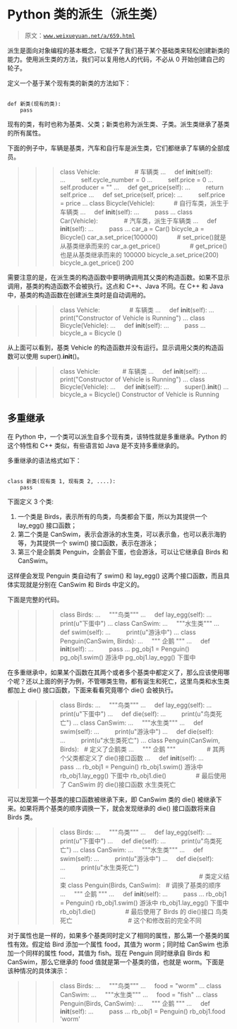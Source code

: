 # Python 类的派生（派生类）

> 原文：[`www.weixueyuan.net/a/659.html`](http://www.weixueyuan.net/a/659.html)

派生是面向对象编程的基本概念，它赋予了我们基于某个基础类来轻松创建新类的能力。使用派生类的方法，我们可以复用他人的代码，不必从 0 开始创建自己的轮子。

定义一个基于某个现有类的新类的方法如下：

```

def 新类(现有的类):
    pass
```

现有的类，有时也称为基类、父类；新类也称为派生类、子类。派生类继承了基类的所有属性。

下面的例子中，车辆是基类，汽车和自行车是派生类，它们都继承了车辆的全部成员。

>>> class Vehicle:                    # 车辆类
...     def __init__(self):
...         self.cycle_number = 0
...         self.price = 0
...         self.producer = ""
...     def get_price(self):
...         return self.price
...     def set_price(self, price):
...         self.price = price
...
>>> class Bicycle(Vehicle):           # 自行车类，派生于车辆类
...     def __init__(self):
...         pass
...
>>> class Car(Vehicle):               # 汽车类，派生于车辆类
...     def __init__(self):
...         pass
...
>>> car_a = Car()
>>> bicycle_a = Bicycle()
>>> car_a.set_price(100000)           # set_price()就是从基类继承而来的
>>> car_a.get_price()                 # get_price()也是从基类继承而来的
100000
>>> bicycle_a.set_price(200)
>>> bicycle_a.get_price()
200

需要注意的是，在派生类的构造函数中要明确调用其父类的构造函数。如果不显示调用，基类的构造函数不会被执行。这点和 C++、Java 不同。在 C++ 和 Java 中，基类的构造函数在创建派生类时是自动调用的。

>>> class Vehicle:                 # 车辆类
...     def __init__(self):
...         print("Constructor of Vehicle is Running")
...
>>> class Bicycle(Vehicle):
...     def __init__(self):
...         pass
...
>>> bicycle_a = Bicycle ()

从上面可以看到，基类 Vehicle 的构造函数并没有运行。显示调用父类的构造函数可以使用 super().__init__()。

>>> class Vehicle:             # 车辆类
...     def __init__(self):
...         print("Constructor of Vehicle is Running")
...
>>> class Bicycle(Vehicle):
...     def __init__(self):
...         super().__init__()
...
>>> bicycle_a = Bicycle()
Constructor of Vehicle is Running

## 多重继承

在 Python 中，一个类可以派生自多个现有类，该特性就是多重继承。Python 的这个特性和 C++ 类似，有些语言如 Java 是不支持多重继承的。

多重继承的语法格式如下：

```

class 新类(现有类 1, 现有类 2, ....):
    pass
```

下面定义 3 个类:

1.  一个类是 Birds，表示所有的鸟类，鸟类都会下蛋，所以为其提供一个 lay_egg() 接口函数；
2.  第二个类是 CanSwim，表示会游泳的水生类，可以表示鱼，也可以表示海豹等，为其提供一个 swim() 接口函数，表示在游泳；
3.  第三个是企鹅类 Penguin，企鹅会下蛋，也会游泳，可以让它继承自 Birds 和 CanSwim。

这样便会发现 Penguin 类自动有了 swim() 和 lay_egg() 这两个接口函数，而且具体实现就是分别在 CanSwim 和 Birds 中定义的。

下面是完整的代码。

>>> class Birds:
...     """鸟类"""
...     def lay_egg(self):
...         print(u"下蛋中")
...
>>> class CanSwim:
...     """水生类"""
...     def swim(self):
...         print(u"游泳中")
...
>>> class Penguin(CanSwim, Birds):
...     """ 企鹅 """
...     def __init__(self):
...         pass
...
>>> pg_obj1 = Penguin()
>>> pg_obj1.swim()
游泳中
>>> pg_obj1.lay_egg()
下蛋中

在多重继承中，如果某个函数在其两个或者多个基类中都定义了，那么应该使用哪个呢？还以上面的例子为例，不管哪类生物，都有诞生和死亡，这里鸟类和水生类都加上 die() 接口函数，下面来看看究竟哪个 die() 会被执行。

>>> class Birds:
...     """鸟类"""
...     def lay_egg(self):
...         print(u"下蛋中")
...     def die(self):
...         print(u"鸟类死亡")
...
>>> class CanSwim:
...     """水生类"""
...     def swim(self):
...         print(u"游泳中")
...     def die(self):
...         print(u"水生类死亡")
...
>>> class Penguin(CanSwim, Birds):   # 定义了企鹅类
...     """ 企鹅 """                  # 其两个父类都定义了 die()接口函数
...     def __init__(self):
...         pass
...
>>> rb_obj1 = Penguin()
>>> rb_obj1.swim()
游泳中
>>> rb_obj1.lay_egg()
下蛋中
>>> rb_obj1.die()                 # 最后使用了 CanSwim 的 die()接口函数
水生类死亡

可以发现第一个基类的接口函数被继承下来，即 CanSwim 类的 die() 被继承下来。如果将两个基类的顺序调换一下，就会发现继承的 die() 接口函数将来自 Birds 类。

>>> class Birds:
...     """鸟类"""
...     def lay_egg(self):
...         print(u"下蛋中")
...     def die(self):
...         print(u"鸟类死亡")
...
>>> class CanSwim:
...     """水生类"""
...     def swim(self):
...         print(u"游泳中")
...     def die(self):
...         print(u"水生类死亡")
...                                                                             # 类定义结束
>>> class Penguin(Birds, CanSwim):   # 调换了基类的顺序
...     """ 企鹅 """
...     def __init__(self):
...         pass
...
>>> rb_obj1 = Penguin()
>>> rb_obj1.swim()
游泳中
>>> rb_obj1.lay_egg()
下蛋中
>>> rb_obj1.die()                 # 最后使用了 Birds 的 die()接口
鸟类死亡                                # 这个和修改前的完全不同

对于属性也是一样的，如果多个基类同时定义了相同的属性，那么第一个基类的属性有效。假定给 Bird 添加一个属性 food，其值为 worm；同时给 CanSwim 也添加一个同样的属性 food，其值为 fish。现在 Penguin 同时继承自 Birds 和 CanSwim，那么它继承的 food 值就是第一个基类的值，也就是 worm。下面是该种情况的具体演示：

>>> class Birds:
...     """鸟类"""
...     food = "worm"
...
>>> class CanSwim:
...     """水生类"""
...     food = "fish"
...
>>> class Penguin(Birds, CanSwim):
...     """ 企鹅 """
...     def __init__(self):
...         pass
...
>>> rb_obj1 = Penguin()
>>> rb_obj1.food
'worm'
